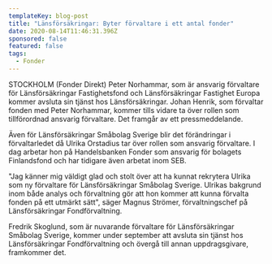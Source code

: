 ```yaml
---
templateKey: blog-post
title: "Länsförsäkringar: Byter förvaltare i ett antal fonder"
date: 2020-08-14T11:46:31.396Z
sponsored: false
featured: false
tags:
  - Fonder
---
```

STOCKHOLM (Fonder Direkt) Peter Norhammar, som är ansvarig förvaltare för Länsförsäkringar Fastighetsfond och Länsförsäkringar Fastighet Europa kommer avsluta sin tjänst hos Länsförsäkringar. Johan Henrik, som förvaltar fonden med Peter Norhammar, kommer tills vidare ta över rollen som tillförordnad ansvarig förvaltare. Det framgår av ett pressmeddelande.

Även för Länsförsäkringar Småbolag Sverige blir det förändringar i förvaltarledet då Ulrika Orstadius tar över rollen som ansvarig förvaltare. I dag arbetar hon på Handelsbanken Fonder som ansvarig för bolagets Finlandsfond och har tidigare även arbetat inom SEB.

"Jag känner mig väldigt glad och stolt över att ha kunnat rekrytera Ulrika som ny förvaltare för Länsförsäkringar Småbolag Sverige. Ulrikas bakgrund inom både analys och förvaltning gör att hon kommer att kunna förvalta fonden på ett utmärkt sätt", säger Magnus Strömer, förvaltningschef på Länsförsäkringar Fondförvaltning.

Fredrik Skoglund, som är nuvarande förvaltare för Länsförsäkringar Småbolag Sverige, kommer under september att avsluta sin tjänst hos Länsförsäkringar Fondförvaltning och övergå till annan uppdragsgivare, framkommer det.